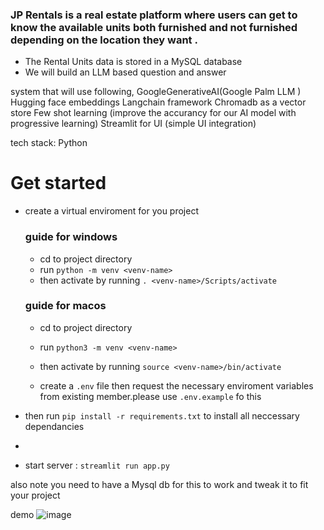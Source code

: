 ### JP Rentals  is a real estate platform where users can get to know the available units both furnished and not furnished depending on the location they want .

* The Rental Units data is stored in a MySQL database
* We will build an LLM based question and answer 
  
system that will use following,
GoogleGenerativeAI(Google Palm LLM )
Hugging face embeddings
Langchain framework
Chromadb as a vector store
Few shot learning (improve the accurancy for our AI model  with progressive learning)
Streamlit for UI (simple UI integration)

tech stack:
Python

# Get started
- create a virtual enviroment for you project

  ### guide for windows

  - cd to project directory
  - run `python -m venv <venv-name>`
  - then activate by running `. <venv-name>/Scripts/activate`

  ### guide for macos

  - cd to project directory
  - run `python3 -m venv <venv-name>`
  - then activate by running `source <venv-name>/bin/activate`

  - create a `.env` file then request the necessary enviroment variables from existing member.please use `.env.example` fo this
  
- then run `pip install -r requirements.txt` to install all neccessary dependancies
- 
- start server : `streamlit run app.py`


also note you need to have a Mysql db for this to work and tweak it to fit your project

demo
![image](https://github.com/TUTI254/jp-rentals/assets/75304270/ce0e3d0d-7ea5-4865-97dc-3649ad3aa717)

